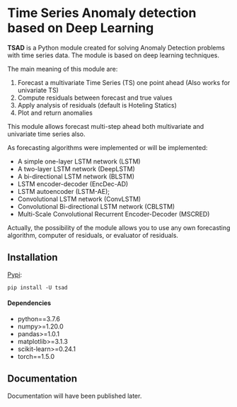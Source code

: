 # Time Series Anomaly detection based on Deep Learning



**TSAD** is a Python module created for solving Anomaly Detection problems with time series data. The module is based on deep learning techniques.

The main meaning of this module are:

1. Forecast a multivariate Time Series (TS) one point ahead (Also works for univariate TS)
2. Compute residuals between forecast and true values
3. Apply analysis of residuals (default is Hoteling Statics)
4. Plot and return anomalies

This module allows forecast multi-step ahead both multivariate and univariate time series also.

As forecasting algorithms were implemented or will be implemented:

- A simple one-layer LSTM network (LSTM) 
- A two-layer LSTM network (DeepLSTM) 
- A bi-directional LSTM network (BLSTM) 
- LSTM encoder-decoder (EncDec-AD) 
- LSTM autoencoder (LSTM-AE);
- Convolutional LSTM network (ConvLSTM) 
- Convolutional Bi-directional LSTM network (CBLSTM) 
- Multi-Scale Convolutional Recurrent Encoder-Decoder (MSCRED) 

Actually, the possibility of the module allows you to use any own forecasting algorithm, computer of residuals, or evaluator of residuals. 

## Installation

[Pypi](https://pypi.org/project/tsad): 

```pip install -U tsad```

#### Dependencies

* python==3.7.6
* numpy>=1.20.0
* pandas>=1.0.1
* matplotlib>=3.1.3
* scikit-learn>=0.24.1
* torch==1.5.0

## Documentation

Documentation will have been published later.

#### 